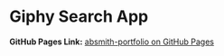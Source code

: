 # Giphy Search App

**GitHub Pages Link:** [absmith-portfolio on GitHub Pages](https://ablakesmith.github.io/absmith-portfolio/)
